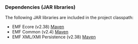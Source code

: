 ### Dependencies (JAR libraries)

The following JAR libraries are included in the project classpath:

- EMF Ecore (v2.38) [Maven](https://mvnrepository.com/artifact/org.eclipse.emf/org.eclipse.emf.ecore/2.38.0)
- EMF Common (v2.4) [Maven](https://mvnrepository.com/artifact/org.eclipse.emf/org.eclipse.emf.common/2.40.0)
- EMF XML/XMI Persistence (v2.38) [Maven](https://mvnrepository.com/artifact/org.eclipse.emf/org.eclipse.emf.ecore.xmi/2.38.0) 